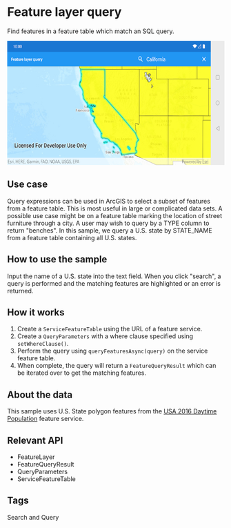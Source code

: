 # Feature layer query

Find features in a feature table which match an SQL query.

![](feature-layer-query.png)

## Use case

Query expressions can be used in ArcGIS to select a subset of features from a feature table. This is most useful in large or complicated data sets. A possible use case might be on a feature table marking the location of street furniture through a city. A user may wish to query by a TYPE column to return "benches". In this sample, we query a U.S. state by STATE_NAME from a feature table containing all U.S. states.

## How to use the sample

Input the name of a U.S. state into the text field. When you click "search", a query is performed and the matching features are highlighted or an error is returned.

## How it works

1. Create a `ServiceFeatureTable` using the URL of a feature service.
2. Create a `QueryParameters` with a where clause specified using `setWhereClause()`.
3. Perform the query using `queryFeaturesAsync(query)` on the service feature table.
4. When complete, the query will return a `FeatureQueryResult` which can be iterated over to get the matching features.

## About the data

This sample uses U.S. State polygon features from the [USA 2016 Daytime Population](https://www.arcgis.com/home/item.html?id=f01f0eda766344e29f42031e7bfb7d04) feature service.

## Relevant API

* FeatureLayer
* FeatureQueryResult
* QueryParameters
* ServiceFeatureTable

## Tags

Search and Query
